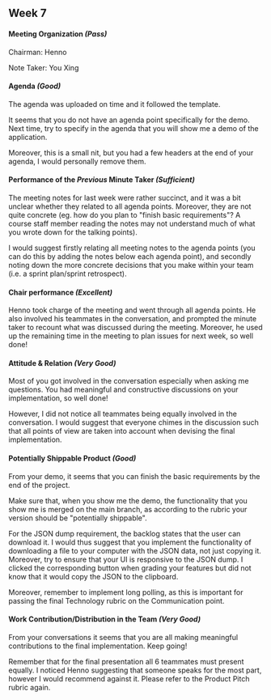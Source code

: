 ## Week 7

#### Meeting Organization _(Pass)_

Chairman: Henno

Note Taker: You Xing

#### Agenda _(Good)_

The agenda was uploaded on time and it followed the template.

It seems that you do not have an agenda point specifically for the demo. Next time, try to specify in the agenda that you 
will show me a demo of the application. 

Moreover, this is a small nit, but you had a few headers at the end of your agenda, I would personally remove them. 

#### Performance of the *Previous* Minute Taker _(Sufficient)_

The meeting notes for last week were rather succinct, and it was a bit unclear whether they related to all agenda points.
Moreover, they are not quite concrete (eg. how do you plan to "finish basic requirements"? A course staff member reading
the notes may not understand much of what you wrote down for the talking points). 

I would suggest firstly relating all meeting notes to the agenda points (you can do this by adding the notes below each 
agenda point), and secondly noting down the more concrete decisions that you make within your team (i.e. a sprint plan/sprint
retrospect).

#### Chair performance _(Excellent)_

Henno took charge of the meeting and went through all agenda points. He also involved his teammates in the conversation, 
and prompted the minute taker to recount what was discussed during the meeting. Moreover, he used up the remaining time
in the meeting to plan issues for next week, so well done!

#### Attitude & Relation _(Very Good)_

Most of you got involved in the conversation especially when asking me questions. You had meaningful and constructive 
discussions on your implementation, so well done!

However, I did not notice all teammates being equally involved in the conversation. I would suggest that everyone chimes in 
the discussion such that all points of view are taken into account when devising the final implementation.

#### Potentially Shippable Product _(Good)_

From your demo, it seems that you can finish the basic requirements by the end of the project.

Make sure that, when you show me the demo, the functionality that you show me is merged on the main branch, as according 
to the rubric your version should be "potentially shippable".

For the JSON dump requirement, the backlog states that the user can download it. I would thus suggest that you implement
the functionality of downloading a file to your computer with the JSON data, not just copying it. Moreover, try to ensure
that your UI is responsive to the JSON dump. I clicked the corresponding button when grading your features but did not know 
that it would copy the JSON to the clipboard.

Moreover, remember to implement long polling, as this is important for passing the final Technology rubric on the Communication 
point.

#### Work Contribution/Distribution in the Team _(Very Good)_

From your conversations it seems that you are all making meaningful contributions to the final implementation. Keep going!

Remember that for the final presentation all 6 teammates must present equally. I noticed Henno suggesting that someone speaks
for the most part, however I would recommend against it. Please refer to the Product Pitch rubric again.

